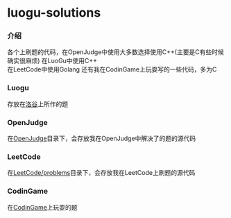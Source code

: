 # luogu-solutions

### 介绍
各个上刷题的代码，在OpenJudge中使用大多数选择使用C++(主要是C有些时候确实很麻烦)
在LuoGu中使用C++  
在LeetCode中使用Golang
还有我在CodinGame上玩耍写的一些代码，多为C

### Luogu
存放在[洛谷](www.luogu.com.cn/problem/list)上所作的题

### OpenJudge
在[OpenJudge](http://noi.openjudge.cn/)目录下，会存放我在OpenJudge中解决了的题的源代码

### LeetCode
在[LeetCode/problems](https://leetcode.cn/problemset/all/)目录下，会存放我在LeetCode上刷题的源代码

### CodinGame
在[CodinGame](https://www.codingame.com/)上玩耍的题
